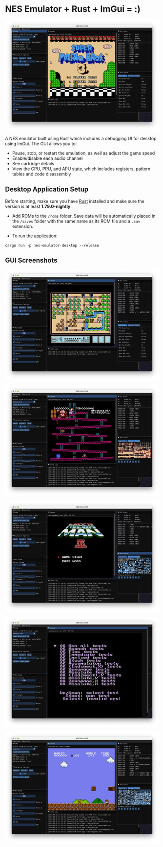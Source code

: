 # NES Emulator + Rust + ImGui = :)

![cover](images/cover.png)

A NES emulator built using Rust which includes a debugging UI for desktop using ImGui. The GUI allows you to:
- Pause, stop, or restart the emulation, as well as adjust the game speed
- Enable/disable each audio channel
- See cartridge details 
- View the CPU, PPU, and APU state, which includes registers, pattern tables and code disassembly


## Desktop Application Setup 
Before starting, make sure you have [Rust](https://www.rust-lang.org/tools/install) installed and make sure the version is at least **1.79.0-nightly**. 

- Add ROMs to the `/roms` folder. Save data will be automatically placed in the `/saves` folder with the same name as its ROM file and a `.sav` extension.

- To run the application:
```
cargo run -p nes-emulator-desktop --release
```

## GUI Screenshots 

![smb3](images/smb3.png)

![dk](images/dk.png)

![mm3](images/mm3.png)

![nestest](images/nestest.png)  

![smb](images/smb.png)






